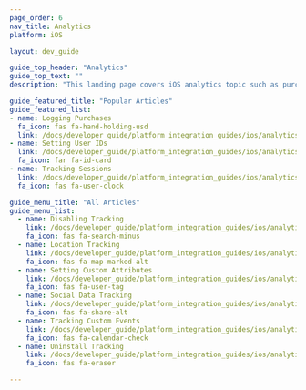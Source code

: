 ```yaml
---
page_order: 6
nav_title: Analytics
platform: iOS

layout: dev_guide

guide_top_header: "Analytics"
guide_top_text: ""
description: "This landing page covers iOS analytics topic such as purchase logging, session tracking, setting user IDs, and more."

guide_featured_title: "Popular Articles"
guide_featured_list:
- name: Logging Purchases
  fa_icon: fas fa-hand-holding-usd
  link: /docs/developer_guide/platform_integration_guides/ios/analytics/logging_purchases/
- name: Setting User IDs
  link: /docs/developer_guide/platform_integration_guides/ios/analytics/setting_user_ids/
  fa_icon: far fa-id-card
- name: Tracking Sessions
  link: /docs/developer_guide/platform_integration_guides/ios/analytics/tracking_sessions/
  fa_icon: fas fa-user-clock

guide_menu_title: "All Articles"
guide_menu_list:
  - name: Disabling Tracking
    link: /docs/developer_guide/platform_integration_guides/ios/analytics/disabling_tracking/
    fa_icon: fas fa-search-minus
  - name: Location Tracking
    link: /docs/developer_guide/platform_integration_guides/ios/analytics/location_tracking/
    fa_icon: fas fa-map-marked-alt
  - name: Setting Custom Attributes
    link: /docs/developer_guide/platform_integration_guides/ios/analytics/setting_custom_attributes/
    fa_icon: fas fa-user-tag
  - name: Social Data Tracking
    link: /docs/developer_guide/platform_integration_guides/ios/analytics/social_data_tracking/
    fa_icon: fas fa-share-alt
  - name: Tracking Custom Events
    link: /docs/developer_guide/platform_integration_guides/ios/analytics/tracking_custom_events/
    fa_icon: fas fa-calendar-check
  - name: Uninstall Tracking
    link: /docs/developer_guide/platform_integration_guides/ios/analytics/uninstall_tracking/
    fa_icon: fas fa-eraser

---
```

